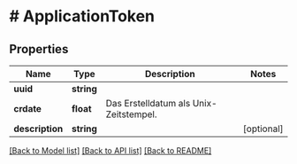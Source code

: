 # # ApplicationToken

## Properties

Name | Type | Description | Notes
------------ | ------------- | ------------- | -------------
**uuid** | **string** |  |
**crdate** | **float** | Das Erstelldatum als Unix-Zeitstempel. |
**description** | **string** |  | [optional]

[[Back to Model list]](../../README.md#models) [[Back to API list]](../../README.md#endpoints) [[Back to README]](../../README.md)
